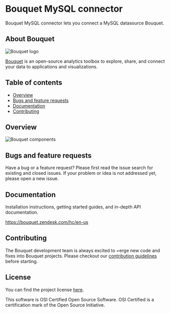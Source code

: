 # Bouquet MySQL connector

Bouquet MySQL connector lets you connect a MySQL datasource Bouquet.

## About Bouquet

![Bouquet logo](https://p3.zdassets.com/hc/settings_assets/734011/200131331/Ctg9MxzHvBc0pLSmLyIebg-bouquet-logo.png)

[Bouquet](http://openbouquet.io) is an open-source analytics toolbox to explore, share, and connect your data to applications and visualizations.

## Table of contents

* [Overview](#overview)
* [Bugs and feature requests](#bugs-and-feature-requests)
* [Documentation](#documentation)
* [Contributing](#contributing)

## Overview

![Bouquet components](http://i.imgur.com/tZ32dNW.png)

## Bugs and feature requests

Have a bug or a feature request? Please first read the issue search for existing and closed issues. If your problem or idea is not addressed yet, please open a new issue.

## Documentation

Installation instructions, getting started guides, and in-depth API documentation.

https://bouquet.zendesk.com/hc/en-us

## Contributing

The Bouquet development team is always excited to =erge new code and fixes into Bouquet projects. Please checkout our [contribution guidelines](CONTRIBUTING.md) before starting.

## License

You can find the project license [here](LICENSE.txt).

This software is OSI Certified Open Source Software.
OSI Certified is a certification mark of the Open Source Initiative.

